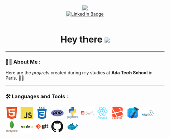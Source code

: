 <div id="header" align="center">
 
  <img src="https://media4.giphy.com/media/MeJgB3yMMwIaHmKD4z/giphy.gif?cid=790b7611a9f93cfbc9db17348419a13d7be33ff578c8ecf2&rid=giphy.gif&ct=g" width="100"/>
</div>

<div id="badges" align="center">
  <a href="https://www.linkedin.com/in/juanitaak/">
  <img src="https://img.shields.io/badge/LinkedIn-blue?style=for-the-badge&logo=linkedin&logoColor=white" alt="LinkedIn Badge"/>
  </a>
</div>

<div id="counter" align="center">
   <img src="https://komarev.com/ghpvc/?username=your-github-JuanitaAK&style=flat-square&color=blue" alt=""/>
</div>

<h1 align="center">
  Hey there
  <img src="https://media.giphy.com/media/hvRJCLFzcasrR4ia7z/giphy.gif" width="30px"/>
</h1>

***
### :woman_technologist: About Me :
Here are the _projects_ created during my studies at __Ada Tech School__ in Paris. 💪🏻

---

### :hammer_and_wrench: Languages and Tools :

<div id="badges">
     <img src="https://github.com/devicons/devicon/blob/master/icons/html5/html5-original.svg" title="HTML5" alt="HTML" width="40" height="40"/>&nbsp;
     <img src="https://github.com/devicons/devicon/blob/master/icons/javascript/javascript-original.svg" title="JavaScript" alt="JavaScript" width="40"               height="40"/>&nbsp;
     <img src="https://github.com/devicons/devicon/blob/master/icons/css3/css3-plain-wordmark.svg"  title="CSS3" alt="CSS" width="40" height="40"/>&nbsp;
     <img src="https://github.com/devicons/devicon/blob/master/icons/php/php-original.svg" title="PHP" alt="PHP" width="40" height="40"/>&nbsp;
     <img src="https://github.com/devicons/devicon/blob/master/icons/python/python-original-wordmark.svg" title="Python" alt="Python" width="40"                     height="40"/>&nbsp;
     <img src="https://github.com/devicons/devicon/blob/master/icons/swift/swift-original-wordmark.svg" title="Swift" alt="Swift" width="40"
          height="40"/>&nbsp;
     <img src="https://github.com/devicons/devicon/blob/master/icons/react/react-original-wordmark.svg" title="React" alt="React" width="40"                         height="40"/>&nbsp;
     <img src="https://github.com/devicons/devicon/blob/master/icons/laravel/laravel-plain-wordmark.svg" title="Laravel" alt="Laravel" width="40"                     height="40"/>&nbsp;
     <img src="https://github.com/devicons/devicon/blob/master/icons/xcode/xcode-original.svg" title="Xcode" alt="Xcode" width="40"                                   height="40"/>&nbsp;
     <img src="https://github.com/devicons/devicon/blob/master/icons/mysql/mysql-original-wordmark.svg" title="MySQL" alt="MySQL" width="40"                         height="40"/>&nbsp;
     <img src="https://github.com/devicons/devicon/blob/master/icons/mongodb/mongodb-original-wordmark.svg" title="Mongodb" alt="Mongodb" width="40"                 height="40"/>&nbsp;
     <img src="https://github.com/devicons/devicon/blob/master/icons/nodejs/nodejs-original-wordmark.svg" title="NodeJS" alt="NodeJS" width="40"                     height="40"/>&nbsp;
     <img src="https://github.com/devicons/devicon/blob/master/icons/git/git-original-wordmark.svg" title="Git" alt="Git" width="40" height="40"/>&nbsp;
     <img src="https://github.com/devicons/devicon/blob/master/icons/github/github-original.svg" title="GitHub" alt="GitHub" width="40" height="40"/>&nbsp;
     <img src="https://github.com/devicons/devicon/blob/master/icons/docker/docker-original.svg" title="Docker" alt="Docker" width="40" height="40"/>&nbsp;
    
   </div>



<!--
**JuanitaAK/JuanitaAK** is a ✨ _special_ ✨ repository because its `README.md` (this file) appears on your GitHub profile.

Here are some ideas to get you started:

- 🔭 I’m currently working on ...
- 🌱 I’m currently learning ...
- 👯 I’m looking to collaborate on ...
- 🤔 I’m looking for help with ...
- 💬 Ask me about ...
- 📫 How to reach me: ...
- 😄 Pronouns: ...
- ⚡ Fun fact: ...
-->
